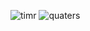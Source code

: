 ![timr](https://github.com/user-attachments/assets/fd682501-7f59-498c-99e3-ce4f7d15ce76)
![quaters](https://github.com/user-attachments/assets/6900d52f-520a-41a3-a474-3b2f4168e453)


